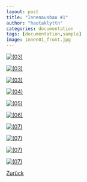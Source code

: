```yaml
---
layout: post
title: "Innenausbau #1"
author: "hautaklyttn"
categories: documentation
tags: [documentation,sample]
image: innen01_front.jpg
---
```


<a href="../assets/img/innen01_front.jpg" data-lightbox="in01" data-title="">![(03)](../assets/img/innen01_front.jpg)</a>

<a href="../assets/img/05_06_2020_(1).jpg" data-lightbox="in01" data-title="">![(03)](../assets/img/05_06_2020_(1).jpg)</a>

<a href="../assets/img/05_06_2020_(2).jpg" data-lightbox="in01" data-title="">![(03)](../assets/img/05_06_2020_(2).jpg)</a>

<a href="../assets/img/05_06_2020_(3).jpg" data-lightbox="in01" data-title="">![(04)](../assets/img/05_06_2020_(3).jpg)</a>

<a href="../assets/img/05_06_2020_(4).jpg" data-lightbox="in01" data-title="">![(05)](../assets/img/05_06_2020_(4).jpg)</a>

<a href="../assets/img/05_06_2020_(5).jpg" data-lightbox="in01" data-title="">![(06)](../assets/img/05_06_2020_(5).jpg)</a>

<a href="../assets/img/05_06_2020_(6).jpg" data-lightbox="in01" data-title="">![(07)](../assets/img/05_06_2020_(6).jpg)</a>

<a href="../assets/img/05_06_2020_(7).jpg" data-lightbox="in01" data-title="">![(07)](../assets/img/05_06_2020_(7).jpg)</a>

<a href="../assets/img/05_06_2020_(8).jpg" data-lightbox="in01" data-title="">![(07)](../assets/img/05_06_2020_(8).jpg)</a>

<a href="../assets/img/05_06_2020_(9).jpg" data-lightbox="in01" data-title="">![(07)](../assets/img/05_06_2020_(9).jpg)</a>

[Zurück](/hausblog)  
